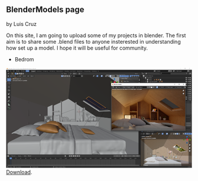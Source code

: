 ## BlenderModels page

by Luis Cruz

On this site, I am going to upload some of my projects in blender. The first aim is to share some .blend files to anyone insterested in understanding how set up a model. I hope it will be useful for community.
* Bedrom

![](./img/RenderBedroom.PNG)
[Download](https://drive.google.com/file/d/14Xj-pTnuBRbAjCBnpXQrGeLCw27J6mSD/view?usp=sharing).

